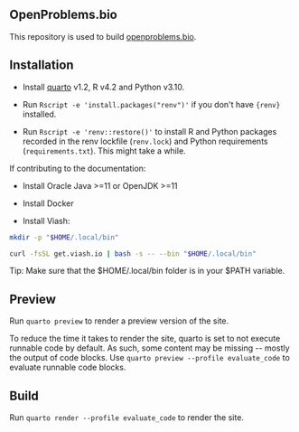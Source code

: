 ## OpenProblems.bio

This repository is used to build [openproblems.bio](https://openproblems.bio).

## Installation

* Install [quarto](https://quarto.org) v1.2, R v4.2 and Python v3.10.

* Run `Rscript -e 'install.packages("renv")'` if you don't have `{renv}` installed.

* Run `Rscript -e 'renv::restore()'` to install R and Python packages recorded in the renv lockfile (`renv.lock`) and Python requirements (`requirements.txt`).
  This might take a while.

If contributing to the documentation:

* Install Oracle Java >=11 or OpenJDK >=11

* Install Docker

* Install Viash:

```bash
mkdir -p "$HOME/.local/bin"

curl -fsSL get.viash.io | bash -s -- --bin "$HOME/.local/bin"
```

Tip: Make sure that the $HOME/.local/bin folder is in your $PATH variable.

## Preview

Run `quarto preview` to render a preview version of the site.

To reduce the time it takes to render the site, quarto is set to not execute runnable code by default. As such, some content may be missing -- mostly the output of code blocks. Use `quarto preview --profile evaluate_code` to evaluate runnable code blocks.

## Build

Run `quarto render --profile evaluate_code` to render the site.